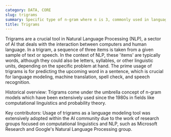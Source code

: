 ```yaml
---
category: DATA, CORE
slug: trigrams
summary: Specific type of n-gram where n is 3, commonly used in language modeling and predicting the next item in NLP.
title: Trigrams
---
```


Trigrams are a crucial tool in Natural Language Processing (NLP), a sector of AI that deals with the interaction between computers and human language. In a trigram, a sequence of three items is taken from a given sample of text or speech. In the context of NLP, these 'items' are typically words, although they could also be letters, syllables, or other linguistic units, depending on the specific problem at hand. The prime usage of trigrams is for predicting the upcoming word in a sentence, which is crucial for language modeling, machine translation, spell check, and speech recognition.

Historical overview: Trigrams come under the umbrella concept of n-gram models which have been extensively used since the 1980s in fields like computational linguistics and probability theory.

Key contributors: Usage of trigrams as a language modeling tool was extensively adopted within the AI community due to the work of research groups focused on computational linguistics and NLP, such as Microsoft Research and Google's Natural Language Processing group.